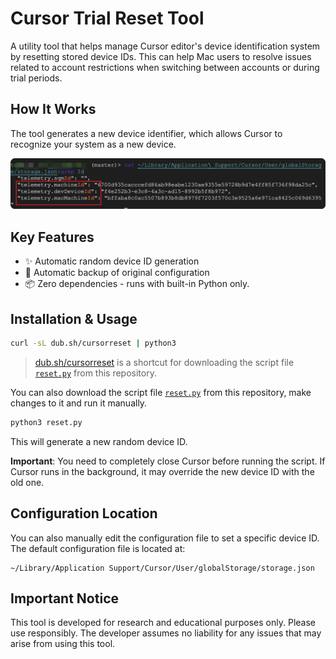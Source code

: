 # Cursor Trial Reset Tool

A utility tool that helps manage Cursor editor's device identification system by resetting stored device IDs. This can help Mac users to resolve issues related to account restrictions when switching between accounts or during trial periods.

## How It Works

The tool generates a new device identifier, which allows Cursor to recognize your system as a new device.

![Device ID Management](./public/ids.png)

## Key Features

- ✨ Automatic random device ID generation
- 🔄 Automatic backup of original configuration
- 📦 Zero dependencies - runs with built-in Python only.

## Installation & Usage
```bash
curl -sL dub.sh/cursorreset | python3
```
> [dub.sh/cursorreset](https://dub.sh/cursorreset) is a shortcut for downloading the script file [`reset.py`](./reset.py) from this repository.


You can also download the script file [`reset.py`](./reset.py) from this repository, make changes to it and run it manually.

```bash
python3 reset.py
```

This will generate a new random device ID.

**Important**: You need to completely close Cursor before running the script. If Cursor runs in the background, it may override the new device ID with the old one.

## Configuration Location
You can also manually edit the configuration file to set a specific device ID. The default configuration file is located at:
```
~/Library/Application Support/Cursor/User/globalStorage/storage.json
```

## Important Notice

This tool is developed for research and educational purposes only. Please use responsibly.
The developer assumes no liability for any issues that may arise from using this tool.
